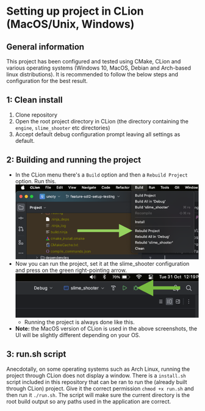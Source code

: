 # Setting up project in CLion (MacOS/Unix, Windows)

## General information
This project has been configured and tested using CMake, CLion and various operating systems (Windows 10, MacOS, Debian and Arch-based linux distributions). 
It is recommended to follow the below steps and configuration for the best result.

## 1: Clean install
1. Clone repository
2. Open the root project directory in CLion (the directory containing the `engine`, `slime_shooter` etc directories)
3. Accept default debug configuration prompt leaving all settings as default.


## 2: Building and running the project
- In the CLion menu there's a `Build` option and then a `Rebuild Project` option. Run this.
  ![](.github/images/install_build_step.png)
- Now you can run the project, set it at the slime_shooter configuration and press on the green right-pointing arrow.
  ![](.github/images/install_run_step.png)
  - Running the project is always done like this.
- **Note:** the MacOS version of CLion is used in the above screenshots, the UI will be slightly different depending on your OS.

## 3: run.sh script
Anecdotally, on some operating systems such as Arch Linux, running the project through CLion does not display a window. There is a
`install.sh` script included in this repository that can be ran to run the (already built through CLion) project. Give it the correct
permission `chmod +x run.sh` and then run it `./run.sh`. 
The script will make sure the current directory is the root build output so any paths used in the application are correct.